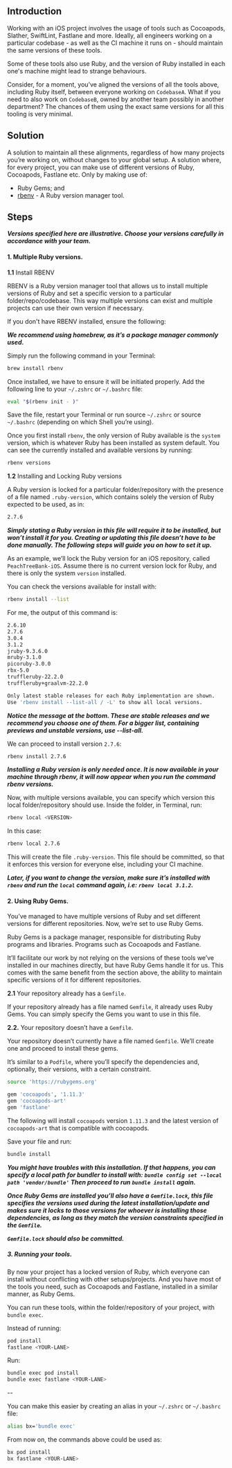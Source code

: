 ## Introduction

Working with an iOS project involves the usage of tools such as Cocoapods, Slather, SwiftLint, Fastlane and more. Ideally, all engineers working on a particular codebase - as well as the CI machine it runs on - should maintain the same versions of these tools.

Some of these tools also use Ruby, and the version of Ruby installed in each one's machine might lead to strange behaviours.

Consider, for a moment, you’ve aligned the versions of all the tools above, including Ruby itself, between everyone working on `CodebaseA`. What if you need to also work on `CodebaseB`, owned by another team possibly in another department? The chances of them using the exact same versions for all this tooling is very minimal.

## Solution

A solution to maintain all these alignments, regardless of how many projects you’re working on, without changes to your global setup. A solution where, for every project, you can make use of different versions of Ruby, Cocoapods, Fastlane etc. Only by making use of:

* Ruby Gems; and
* [rbenv](https://github.com/rbenv/rbenv) - A Ruby version manager tool.

## Steps

**_Versions specified here are illustrative. Choose your versions carefully in accordance with your team._**

#### **1.** Multiple Ruby versions.

**1.1** Install RBENV

RBENV is a Ruby version manager tool that allows us to install multiple versions of Ruby and set a specific version to a particular folder/repo/codebase. This way multiple versions can exist and multiple projects can use their own version if necessary.

If you don't have RBENV installed, ensure the following:

**_We recommend using homebrew, as it’s a package manager commonly used._**

Simply run the following command in your Terminal:

```bash
brew install rbenv
```

Once installed, we have to ensure it will be initiated properly. Add the following line to your `~/.zshrc` or `~/.bashrc` file:

```bash
eval "$(rbenv init - )"
```

Save the file, restart your Terminal or run source `~/.zshrc` or source `~/.bashrc` (depending on which Shell you’re using).

Once you first install `rbenv`, the only version of Ruby available is the `system` version, which is whatever Ruby has been installed as system default. You can see the currently installed and available versions by running:

```bash
rbenv versions
```

**1.2** Installing and Locking Ruby versions

A Ruby version is locked for a particular folder/repository with the presence of a file named `.ruby-version`, which contains solely the version of Ruby expected to be used, as in:

```bash
2.7.6
```

**_Simply stating a Ruby version in this file will require it to be installed, but won’t install it for you. Creating or updating this file doesn’t have to be done manually. The following steps will guide you on how to set it up._**

As an example, we’ll lock the Ruby version for an iOS repository, called `PeachTreeBank-iOS`. Assume there is no current version lock for Ruby, and there is only the system `version` installed.

You can check the versions available for install with:

```bash
rbenv install --list
```

For me, the output of this command is:

```bash
2.6.10
2.7.6
3.0.4
3.1.2
jruby-9.3.6.0
mruby-3.1.0
picoruby-3.0.0
rbx-5.0
truffleruby-22.2.0
truffleruby+graalvm-22.2.0

Only latest stable releases for each Ruby implementation are shown.
Use 'rbenv install --list-all / -L' to show all local versions.
```

**_Notice the message at the bottom. These are stable releases and we recommend you choose one of them. For a bigger list, containing previews and unstable versions, use --list-all._**

We can proceed to install version `2.7.6`:

```bash
rbenv install 2.7.6
```

**_Installing a Ruby version is only needed once. It is now available in your machine through rbenv, it will now appear when you run the command rbenv versions._**

Now, with multiple versions available, you can specify which version this local folder/repository should use. Inside the folder, in Terminal, run:

```bash
rbenv local <VERSION>
```

In this case:

```bash
rbenv local 2.7.6
```

This will create the file `.ruby-version`. This file should be committed, so that it enforces this version for everyone else, including your CI machine.

**_Later, if you want to change the version, make sure it’s installed with `rbenv` and run the `local` command again, i.e: `rbenv local 3.1.2`._**

#### **2.** Using Ruby Gems.

You’ve managed to have multiple versions of Ruby and set different versions for different repositories. Now, we’re set to use Ruby Gems.

Ruby Gems is a package manager, responsible for distributing Ruby programs and libraries. Programs such as Cocoapods and Fastlane.

It’ll facilitate our work by not relying on the versions of these tools we’ve installed in our machines directly, but have Ruby Gems handle it for us. This comes with the same benefit from the section above, the ability to maintain specific versions of it for different repositories.

**2.1** Your repository already has a `Gemfile`.

If your repository already has a file named `Gemfile`, it already uses Ruby Gems. You can simply specify the Gems you want to use in this file.

**2.2.** Your repository doesn’t have a `Gemfile`.

Your repository doesn’t currently have a file named `Gemfile`. We’ll create one and proceed to install these gems.

It’s similar to a `Podfile`, where you’ll specify the dependencies and, optionally, their versions, with a certain constraint.

```bash
source 'https://rubygems.org'

gem 'cocoapods', '1.11.3'
gem 'cocoapods-art'
gem 'fastlane'
```

The following will install `cocoapods` version `1.11.3` and the latest version of `cocoapods-art` that is compatible with cocoapods.

Save your file and run:

```bash
bundle install
```

**_You might have troubles with this installation. If that happens, you can specify a local path for bundler to install with: `bundle config set --local path 'vendor/bundle'`
Then proceed to run `bundle install` again._**

**_Once Ruby Gems are installed you’ll also have a `Gemfile.lock`, this file specifies the versions used during the latest installation/update and makes sure it locks to those versions for whoever is installing those dependencies, as long as they match the version constraints specified in the `Gemfile`._**

**_`Gemfile.lock` should also be committed._**


##### **3.** Running your tools.

By now your project has a locked version of Ruby, which everyone can install without conflicting with other setups/projects. And you have most of the tools you need, such as Cocoapods and Fastlane, installed in a similar manner, as Ruby Gems.

You can run these tools, within the folder/repository of your project, with `bundle exec`.

Instead of running:

```bash
pod install
fastlane <YOUR-LANE>
```

Run:

```bash
bundle exec pod install
bundle exec fastlane <YOUR-LANE>
```

--

You can make this easier by creating an alias in your `~/.zshrc` or `~/.bashrc` file:

```bash
alias bx='bundle exec'
```

From now on, the commands above could be used as:

```bash
bx pod install
bx fastlane <YOUR-LANE>
```